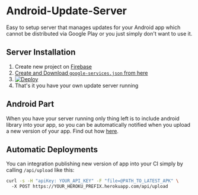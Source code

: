 # Android-Update-Server

Easy to setup server that manages updates for your Android app which cannot be distributed via Google Play or you just simply don't want to use it.

## Server Installation
1. Create new project on [Firebase](https://console.firebase.google.com/)
2. [Create and Download `google-services.json` from here](https://cloud.google.com/docs/authentication/production#manually)
3. [![Deploy](https://www.herokucdn.com/deploy/button.svg)](https://heroku.com/deploy)
4. That's it you have your own update server running

## Android Part
When you have your server running only thing left is to include android library into your app, so you can be automatically notified when you upload a new version of your app.
Find out how [here](https://github.com/p1-ro/android-update-lib).

## Automatic Deployments

You can integration publishing new version of app into your CI simply by calling `/api/upload` like this:

```bash
curl -s -H "apiKey: YOUR_API_KEY" -F "file=@PATH_TO_LATEST_APK" \ 
  -X POST https://YOUR_HEROKU_PREFIX.herokuapp.com/api/upload
```